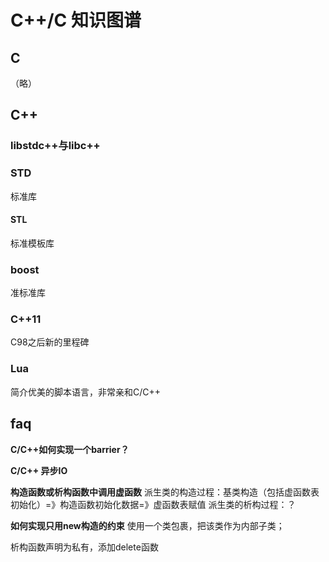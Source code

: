 # C++/C 知识图谱

## C
（略）

## C++
### libstdc++与libc++

### STD
标准库
#### STL
标准模板库

### boost
准标准库

### C++11
C98之后新的里程碑

### Lua
简介优美的脚本语言，非常亲和C/C++

## faq
**C/C++如何实现一个barrier？**

**C/C++ 异步IO**

**构造函数或析构函数中调用虚函数**
派生类的构造过程：基类构造（包括虚函数表初始化）=》构造函数初始化数据=》虚函数表赋值
派生类的析构过程：？

**如何实现只用new构造的约束**
使用一个类包裹，把该类作为内部子类；

析构函数声明为私有，添加delete函数
